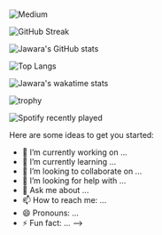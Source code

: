 ### 

![Medium](https://img.shields.io/badge/Medium-12100E?style=for-the-badge&logo=medium&logoColor=white)

![GitHub Streak](https://github-readme-streak-stats.herokuapp.com?user=jawaragordon)

![Jawara's GitHub stats](https://github-readme-stats.vercel.app/api?username=jawaragordon&show_icons=true&theme=dark)

![Top Langs](https://github-readme-stats.vercel.app/api/top-langs/?username=jawaragordon&layout=compact)

![Jawara's wakatime stats](https://github-readme-stats.vercel.app/api/wakatime?username=JawaraGordon)

![trophy](https://github-profile-trophy.vercel.app/?username=jawaragordon&theme=darkhub)

![Spotify recently played](https://spotify-recently-played-readme.vercel.app/api?user=eeuwxa3shvcx8p4d3dotoetc0&unique=true)

Here are some ideas to get you started:

- 🔭 I’m currently working on ...
- 🌱 I’m currently learning ...
- 👯 I’m looking to collaborate on ...
- 🤔 I’m looking for help with ...
- 💬 Ask me about ...
- 📫 How to reach me: ...
- 😄 Pronouns: ...
- ⚡ Fun fact: ...
-->


